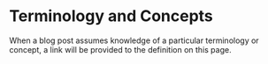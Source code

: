# Terminology and Concepts

When a blog post assumes knowledge of a particular terminology or concept, a link will be provided to the definition on this page. 

